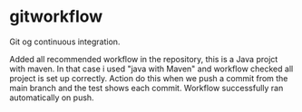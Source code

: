 # gitworkflow
Git og continuous integration.

Added all recommended workflow in the repository, this is a Java projct with maven. 
In that case i used "java with Maven" and workflow checked all project is set up correctly. Action do this when we push a commit from the main branch and the test shows each commit.
Workflow successfully ran automatically on push.
